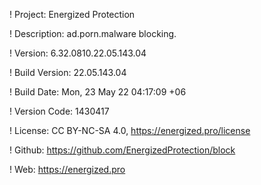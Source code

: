 ! Project: Energized Protection

! Description: ad.porn.malware blocking.

! Version: 6.32.0810.22.05.143.04

! Build Version: 22.05.143.04

! Build Date: Mon, 23 May 22 04:17:09 +06

! Version Code: 1430417

! License: CC BY-NC-SA 4.0, https://energized.pro/license

! Github: https://github.com/EnergizedProtection/block

! Web: https://energized.pro
